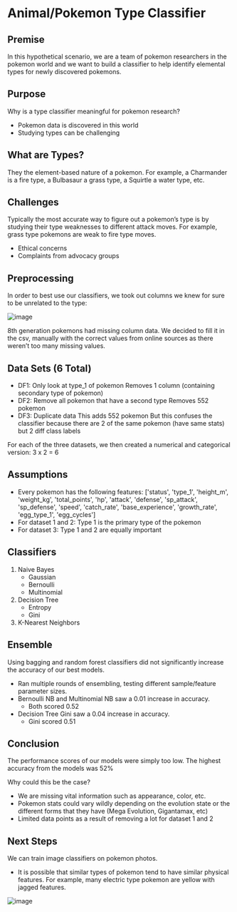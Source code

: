 # Animal/Pokemon Type Classifier
## Premise
In this hypothetical scenario, we are a team of pokemon researchers in the pokemon world and we want to build a classifier to help identify elemental types for newly discovered pokemons.

## Purpose
Why is a type classifier meaningful for pokemon research?
- Pokemon data is discovered in this world
- Studying types can be challenging

## What are Types?
They the element-based nature of a pokemon. For example, a Charmander is a fire type, a Bulbasaur a grass type, a Squirtle a water type, etc.

## Challenges
Typically the most accurate way to figure out a pokemon’s type is by studying their type weaknesses to different attack moves. For example, grass type pokemons are weak to fire type moves.
- Ethical concerns
- Complaints from advocacy groups

## Preprocessing
In order to best use our classifiers, we took out columns we knew for sure to be unrelated to the type:

![image](https://github.com/MirShahiduzzaman/AnimalTypeClassifier/assets/43242843/26c72275-c8c4-42aa-a018-aa906b085d22)

8th generation pokemons had missing column data. We decided to fill it in the csv, manually with the correct values from online sources as there weren’t too many missing values.

## Data Sets (6 Total)
- DF1: Only look at type_1 of pokemon
Removes 1 column (containing secondary type of pokemon)
- DF2: Remove all pokemon that have a second type
Removes 552 pokemon
- DF3: Duplicate data
This adds 552 pokemon
But this confuses the classifier because there are 2 of the same pokemon (have same stats) but 2 diff class labels

For each of the three datasets, we then created a numerical and categorical version: 3 x 2 = 6

## Assumptions
- Every pokemon has the following features:
['status', 'type_1', 'height_m', 'weight_kg', 'total_points', 'hp', 'attack', 'defense', 'sp_attack', 'sp_defense', 'speed', 'catch_rate', 'base_experience', 'growth_rate', 'egg_type_1', 'egg_cycles']
- For dataset 1 and 2: Type 1 is the primary type of the pokemon
- For dataset 3: Type 1 and 2 are equally important

## Classifiers
1. Naive Bayes 
    - Gaussian
    - Bernoulli
    - Multinomial
2. Decision Tree 
    - Entropy
    - Gini
3. K-Nearest Neighbors

## Ensemble
Using bagging and random forest classifiers did not significantly increase the accuracy of our best models.
- Ran multiple rounds of ensembling, testing different sample/feature parameter sizes.
- Bernoulli NB and Multinomial NB saw a 0.01 increase in accuracy.
  - Both scored 0.52
- Decision Tree Gini saw a 0.04 increase in accuracy.
  - Gini scored 0.51

## Conclusion
The performance scores of our models were simply too low. The highest accuracy from the models was 52%

Why could this be the case?
- We are missing vital information such as appearance, color, etc.
- Pokemon stats could vary wildly depending on the evolution state or the different forms that they have (Mega Evolution, Gigantamax, etc) 
- Limited data points as a result of removing a lot for dataset 1 and 2

## Next Steps
We can train image classifiers on pokemon photos.
- It is possible that similar types of pokemon tend to have similar physical features. For example, many electric type pokemon are yellow with jagged features.

![image](https://github.com/MirShahiduzzaman/AnimalTypeClassifier/assets/43242843/bd0e351f-6775-4b52-8863-e5e3cdbd0850)

<!--
## Summary
  As a Pokemon research team, we looked into the most ethical way to classify the type of Pokemon based on its stats. We first split the dataset into 6 datasets, each with their own attributes. We then removed unhelpful data in determining the type and selected the best K value for our models. 
  
  The next step was for us to run the models. The first model was Naive Bayes, for which we used Guassian, Bernoulli, and Multinomial. We found Guassian to be least effective compared to the other classifiers in the Naive Bayes. The Bernoulli Chi-Squared’s highest accuracy was 52%. The Multinomial provided the second highest accuracy with the Chi Square feature selection yielding an accuracy of 51%. We also used a decision tree. After optimizing and trimming, we learned the most accurate tree was the gini tree, with an accuracy of 47%. As for the K Nearest Neighbor, it provided the least accurate results, mainly due to the datasets having a high number of data points. 
  
  While completing the ensemble, we were able to increase the accuracy for each, but only by 0.01 for Multinomial, 0.04 for the decision tree, and 0.02 for the decision tree using the random forest classifier. As a result, we concluded that we cannot classify pokemon solely based on its stats, but we hypothesized that it would be possible given more data, such as color and appearance.
-->
